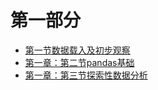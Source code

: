 # 第一部分

- [第一节数据载入及初步观察](第一章：第一节数据载入及初步观察.md)
- [第一章：第二节pandas基础](第一章：第二节pandas基础.md)
- [第一章：第三节探索性数据分析](第一章：第三节探索性数据分析.md)